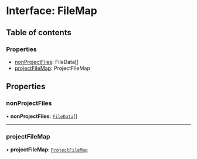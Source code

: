 # Interface: FileMap

## Table of contents

### Properties

- [nonProjectFiles](../../devkit/documents/FileMap#nonprojectfiles): FileData[]
- [projectFileMap](../../devkit/documents/FileMap#projectfilemap): ProjectFileMap

## Properties

### nonProjectFiles

• **nonProjectFiles**: [`FileData`](../../devkit/documents/FileData)[]

---

### projectFileMap

• **projectFileMap**: [`ProjectFileMap`](../../devkit/documents/ProjectFileMap)
